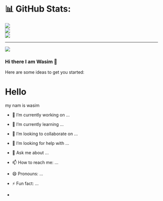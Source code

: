 # 📊 GitHub Stats:
![](https://github-readme-stats.vercel.app/api?username=yes&theme=dark&hide_border=false&include_all_commits=false&count_private=false)<br/>
![](https://github-readme-streak-stats.herokuapp.com/?user=yes&theme=dark&hide_border=false)<br/>
![](https://github-readme-stats.vercel.app/api/top-langs/?username=yes&theme=dark&hide_border=false&include_all_commits=false&count_private=false&layout=compact)

---
[![](https://visitcount.itsvg.in/api?id=yes&icon=0&color=0)](https://visitcount.itsvg.in)

<!-- Proudly created with GPRM ( https://gprm.itsvg.in ) -->


### Hi there I am Wasim 👋
Here are some ideas to get you started:


# Hello 

 my nam is wasim


- 🔭 I’m currently working on ...
- 🌱 I’m currently learning ...
- 👯 I’m looking to collaborate on ...
- 🤔 I’m looking for help with ...
- 💬 Ask me about ...
- 📫 How to reach me: ...
- 😄 Pronouns: ...
- ⚡ Fun fact: ...

- 
